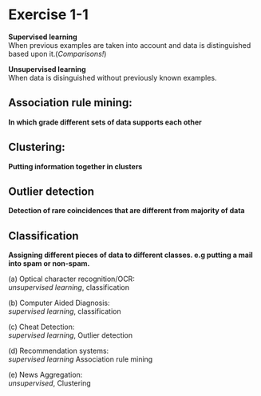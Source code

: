 # Exercise 1-1
**Supervised learning**\
When previous examples are taken into account and data is distinguished based upon it.(*Comparisons!*)

**Unsupervised learning**\
When data is disinguished without previously known examples.

## Association rule mining:
**In which grade different sets of data supports each other**

## Clustering:
**Putting information together in clusters**

## Outlier detection
**Detection of rare coincidences that are different from majority of data**

## Classification
**Assigning different pieces of data to different classes. e.g putting a mail into spam or non-spam.**

(a) Optical character recognition/OCR:\
*unsupervised learning*, classification

(b) Computer Aided Diagnosis:\
*supervised learning*, classification

(c) Cheat Detection:\
*supervised learning*, Outlier detection

(d) Recommendation systems:\
*supervised learning* Association rule mining

(e) News Aggregation:\
*unsupervised*, Clustering
